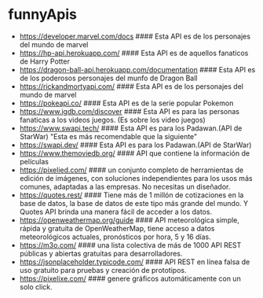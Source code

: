 # funnyApis

+ https://developer.marvel.com/docs    #### Esta API es de los personajes del mundo de marvel
+ https://hp-api.herokuapp.com/    #### Esta API es de aquellos fanaticos de Harry Potter
+ https://dragon-ball-api.herokuapp.com/documentation    #### Esta API es de los poderosos personajes del munfo de Dragon Ball
+ https://rickandmortyapi.com/    #### Esta API es de los personajes del mundo de marvel
+ https://pokeapi.co/    #### Esta API es de la serie popular Pokemon
+ https://www.igdb.com/discover    #### Esta API es para las personas fanaticas a los videos juegos. (Es sobre los video juegos)
+ https://www.swapi.tech/    #### Esta API es para los Padawan.(API de StarWar) "Esta es más recomendable que la siguiente"
+ https://swapi.dev/    #### Esta API es para los Padawan.(API de StarWar)
+ https://www.themoviedb.org/    #### API que contiene la información de películas
+ https://pixelied.com/    #### un conjunto completo de herramientas de edición de imágenes, con soluciones independientes para los usos más comunes, adaptadas a las empresas. No necesitas un diseñador.
+ https://quotes.rest/    #### Tiene más de 1 millón de cotizaciones en la base de datos, la base de datos de este tipo más grande del mundo. Y Quotes API brinda una manera fácil de acceder a los datos.
+ https://openweathermap.org/guide    #### API meteorológica simple, rápida y gratuita de OpenWeatherMap, tiene acceso a datos meteorológicos actuales, pronósticos por hora, 5 y 16 días.
+ https://m3o.com/    #### una lista colectiva de más de 1000 API REST públicas y abiertas gratuitas para desarrolladores.
+ https://jsonplaceholder.typicode.com/    #### API REST en línea falsa de uso gratuito para pruebas y creación de prototipos.
+ https://pixelixe.com/    #### genere gráficos automáticamente con un solo click.
